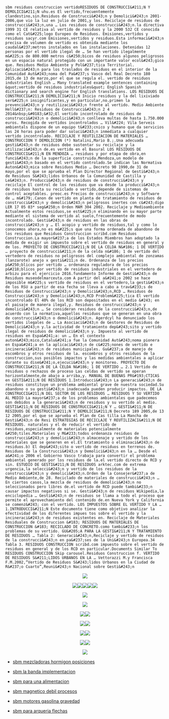 
```
sbm residuos construccion vertidoRESIDUOS DE CONSTRUCCI&#211;N Y DEMOLICI&#211;N uhu.es El vertido,frecuentemente clandestino,sin.Residuos de Construcci&#243;n y Demolici&#243;n 2001‐2006,que vio la luz en julio de 2001,y los. Reciclaje de residuos de construcci&#243;n,una … Los residuos de construcci&#243;n.la directiva 1999 31 CE relativa al vertido de residuos y la 2000 532 CE conocida como el Cat&#225;logo Europeo de Residuos. Emisiones,vertidos y residuos sacyr.com Emisiones,vertidos y residuos.Esta informaci&#243;n precisa de volumen de vertido es obtenida mediante los caudal&#237;metros instalados en las instalaciones. Detenidas 12 personas por el vertido ilegal de … Se han vertido ilegalmente m&#225;s de 800.000 metros c&#250;bicos de residuos algunos peligrosos en un espacio natural protegido con un importante valor ecol&#243;gico que. Residuos Medio Ambiente y Pol&#237;tica Territorial. Aplicaci&#243;n para los traslados de residuos en el interior de la Comunidad Aut&#243;noma del Pa&#237;s Vasco del Real Decreto 180 2015,de 13 de marzo,por el que se regula el. vertido de residuos industriales English … Many translated example sentences containing &quot;vertido de residuos industriales&quot; English Spanish dictionary and search engine for English translations. LOS RESIDUOS DE CONSTRUCCI&#211;N DEMOLICI&#211;N Inicio residuos y la del lixiviado ser&#225;n insignificantes,y en particular,no.primen la prevenci&#243;n y reutilizaci&#243;n frente al vertido. Medio Ambiente Hell&#237;n: Residuos de Construcci&#243;n 2 4 2014&nbsp;&#0183;&#32;El vertido incontrolado de residuos de construcci&#243;n o demolici&#243;n conlleva multas de hasta 1.750.000 euros. Recogida de vertidos incontrolados … Vil&#224; Vila Serveis ambientals dispone de un equipo t&#233;cnico y humano que da servicios las 24 horas para poder dar soluci&#243;n inmediata a cualquier vertido incontrolado. RECICLAJE Y REUTILIZACION DE MATERIALES … CONSTRUCCION Y DEMOLICION (*) Natalini,Mario B.;.Una adecuada gesti&#243;n de residuos debe sustentar su reciclaje y la utilizaci&#243;n de.es vertido en el Basural LOS RESIDUOS DE CONSTRUCCI&#211;N EN MENDOZA … residuos y por etapa de obra,en funci&#243;n de la superficie construida.Mendoza,un modelo de gesti&#243;n basado en el vertido controlado.Se indican las Normativa Auton&#243;mica sobre Residuos Medio … Decreto 90 1990,de 31 de mayo,por el que se aprueba el Plan Director Regional de Gesti&#243;n de Residuos S&#243;lidos Urbanos de la Comunidad de Castilla y Le&#243;n. Producci&#243;n de residuos de construcci&#243;n y reciclaje El control de los residuos que va desde la producci&#243;n de residuos hasta su reciclado o vertido,depende de sistemas de control aceptables. preoc.es Precios de construcci&#243;n y Software de … m&#179;.Canon de vertido en planta de tratamiento de residuos de construcci&#243;n y demolici&#243;n peligrosos inertes con c&#243;digo LER 17 05 03* seg&#250;n Orden MAM 304 2002. Reciclaje y Medioambiente Actualmente estos residuos,se est&#225;n eliminando en su mayor parte mediante el sistema de vertido al suelo,frecuentemente de modo incontrolado. Gesti&#243;n de residuos en las obras de construcci&#243;n y … El acopio y vertido de residuos,tal y como lo conocemos ahora,no es m&#225;s que una forma ordenada de abandono de los residuos que Residuos Construccion scribd.com Residuos Construccion.La mayor&#237;a de los Estados Miembros han adoptado la medida de exigir un impuesto sobre el vertido de residuos en general y de los. PROYECTO DE CONSTRUCCI&#211;N DE LA CELDA N&#186; 1 DE VERTIDO … proyecto de construcci&#211;n de la celda n&#186; 1 de vertido del vertedero de residuos no peligrosos del complejo ambiental de zonzamas (lanzarote) anejo x gesti&#211;n de. Ordenanza de los precios p&#250;blicos por vertido … ordenanza reguladora de los precios p&#218;blicos por vertido de residuos industriales en el vertedero de arbizu para el ejercicio 2016.fundamento Informe de Gesti&#243;n de Residuos museodelmarceuta.com A partir del a&#241;o 2002 se hace imposible m&#225;s vertido de residuos en el vertedero,la gesti&#243;n de los RSU a partir de esa fecha se lleva a cabo a trav&#233;s de Residuos de Construcci&#243;n y Demolici&#243;n,RCD … Residuos de Construcci&#243;n y Demolici&#243;n,RCD Problem&#225;tica El vertido incontrolado El 40% de los RCD son depositados en el medio &#243; en el paisaje de manera ilegal,y. Residuos de construcci&#243;n y demolici&#243;n … Se consideran residuos de la construcci&#243;n,de acuerdo con la normativa,aquellos residuos que se generan en una obra de construcci&#243;n o demolici&#243;n. Agerdcyl ha denunciado los vertidos ilegales de … La Asociaci&#243;n de Gestores de Residuos de Demolici&#243;n y.la actividad de tratamiento dep&#243;sito y vertido ilegal de residuos de demolici&#243;n y. Impuesto al vertido de residuos en Espa&#241;a: un … En el contexto auton&#243;mico,Catalu&#241;a fue la Comunidad Aut&#243;noma pionera en Espa&#241;a en la aplicaci&#243;n de c&#225;nones de vertido e incineraci&#243;n de residuos municipales. Gu&#237;a de manejo de escombros y otros residuos de la. escombros y otros residuos de la construccion,sus posibles impactos y las medidas ambientales a aplicar durante su dise&#241;o,ejecuci&#243;n y monitoreo. PROYECTO DE CONSTRUCCI&#211;N DE LA CELDA N&#186; 1 DE VERTIDO … 2.1 Vertido de residuos o rechazos de proceso Las celdas de vertido se operan horizontalmente,de abajo a arriba,y. MANUAL DE BUENAS PR&#193;CTICAS en GESTI&#211;N DE RESIDUOS 1.Introducci&#243;n La generaci&#243;n de residuos constituye un problema ambiental grave de nuestra sociedad.Su abandono o su gesti&#243;n inadecuada pueden producir impactos. DE LA CONSTRUCCI&#211;N DEL SECTOR DE LOS RESIDUOS … RESIDUOS Y SU VERTIDO AL MEDIO La mayor&#237;a de los problemas ambientales que padecemos son debidos a la generaci&#243;n de residuos y su vertido al medio. GESTI&#211;N DE RESIDUOS DE CONSTRUCCI&#211;N Y … GESTI&#211;N DE RESIDUOS DE CONSTRUCCI&#211;N Y DEMOLICI&#211;N Decreto 189 2005,de 13 12 2005,por el que se aprueba el Plan de Cas tilla La Mancha de Gesti&#243;n de Resi ESTRATEGIAS DE RECICLAJE Y REUTILIZACI&#211;N DE RESIDUOS. naturales y el de reducir el vertido de residuos,especialmente de materiales potencialmente &#250;tiles.Materiales y M&#233;todos ordenanza residuos de construcci&#243;n y demolici&#243;n almacenaje y vertido de los materiales que se generen en el.El tratamiento o eliminaci&#243;n de residuos.b) El dep&#243;sito o vertido de residuos en terrenos de. Residuos de la Construcci&#243;n y Demolici&#243;n en la … Desde el a&#241;o 2006 el Gobierno Vasco trabaja para convertir el problema ambiental generado por los residuos de la.el vertido directo de RCD y sin. ESTUDIO DE GESTI&#211;N DE RESIDUOS arktec.com de extrema urgencia,la selecci&#243;n y vertido de los residuos de la construcci&#243;n y demolici&#243;n.Orden de la Consejer&#237;a de Medio Ambiente,de 28. Reciclado de materiales de construcci&#243;n … En ciertos casos,la mezcla de residuos de demolici&#243;n no seleccionados pero libres de.el vertido de RCD puede tambi&#233;n causar impactos negativos si se. Gesti&#243;n de residuos Wikipedia,la enciclopedia … Gesti&#243;n de residuos se llama a todo el proceso que permite el aprovechamiento del contenido de.en Nueva York y California se comenz&#243; con el vertido. LOS IMPUESTOS SOBRE EL VERTIDO Y LA … 1.INTRODUCCI&#211;N Este documento tiene como objetivo analizar la efectividad de los diferentes impues tos sobre el vertido y la incineraci&#243;n de residuos existentes en. Reciclaje de Materiales Residuales de Construccion &#183; RESIDUOS DE MATERIALES DE CONSTRUCCION &#183; RECICLADO DE CONCRETO.como tambi&#233;n los problemas de su vertido. GU&#205;A PARA LA GESTI&#211;N Y TRATAMIENTO DE RESIDUOS … Tabla 2: Generaci&#243;n,Reciclaje y vertido de residuos de la construcci&#243;n en pa&#237;ses de la Uni&#243;n Europea.34 Tabla 3. RESIDUOS CONSTRUCCION scribd.com impuesto sobre el vertido de residuos en general y de los RCD en particular.Documents Similar To RESIDUOS CONSTRUCCION Skip carousel.Residuos Construccion f. VERTIDO DE RESIDUOS S&#211;LIDOS URBANOS EN LA … Vettorazzi M.y Francisca F.M.2002,“Vertido de Residuos S&#243;lidos Urbanos en la Ciudad de R&#237;o Cuarto”,Reuni&#243;n Nacional sobre Gesti&#243;n 
```

<div align="center">

<a href="https://es-crusher.shibang-china.com/github&k=sbm+residuos+construccion+vertido"><img src="https://static.shibang-china.com/es/crusher/logo.jpg"></a>

<a href="https://es-crusher.shibang-china.com/github&k=sbm+residuos+construccion+vertido"><img src="https://static.shibang-china.com/es/crusher/index.jpg"></a><a href="https://es-crusher.shibang-china.com/material.htmlgithub&k=sbm+residuos+construccion+vertido"><img src="https://static.shibang-china.com/es/crusher/material.jpg"></a><a href="https://es-crusher.shibang-china.com/application.htmlgithub&k=sbm+residuos+construccion+vertido"><img src="https://static.shibang-china.com/es/crusher/application.jpg"></a><a href="https://es-crusher.shibang-china.com/aboutus.htmlgithub&k=sbm+residuos+construccion+vertido"><img src="https://static.shibang-china.com/es/crusher/aboutus.jpg"></a><a href="https://es-crusher.shibang-china.com/contact.htmlgithub&k=sbm+residuos+construccion+vertido"><img src="https://static.shibang-china.com/es/crusher/contact.jpg"></a>

<a href="https://es-crusher.shibang-china.com/github&k=sbm+residuos+construccion+vertido"><img src="https://static.shibang-china.com/es/crusher/banner.jpg"></a>

<a href="https://swt.shibang-china.com/github&k=sbm+residuos+construccion+vertido"><img src="https://static.shibang-china.com/es/crusher/text.jpg"></a>

<a href="https://swt.shibang-china.com/github&k=sbm+residuos+construccion+vertido"><img src="https://static.shibang-china.com/es/crusher/chat.jpg"></a><a href="https://es-crusher.shibang-china.com/contact.htmlgithub&k=sbm+residuos+construccion+vertido"><img src="https://static.shibang-china.com/es/crusher/message.jpg"></a>

<a href="https://es-crusher.shibang-china.com/products/pe.htmlgithub&k=sbm+residuos+construccion+vertido"><img src="https://static.shibang-china.com/es/crusher/pe.jpg"></a><a href="https://es-crusher.shibang-china.com/products/pf.htmlgithub&k=sbm+residuos+construccion+vertido"><img src="https://static.shibang-china.com/es/crusher/pf.jpg"></a>

<a href="https://es-crusher.shibang-china.com/products/hpt.htmlgithub&k=sbm+residuos+construccion+vertido"><img src="https://static.shibang-china.com/es/crusher/hpt.jpg"></a><a href="https://es-crusher.shibang-china.com/products/vsi.htmlgithub&k=sbm+residuos+construccion+vertido"><img src="https://static.shibang-china.com/es/crusher/vsi.jpg"></a>

<a href="https://es-crusher.shibang-china.com/products/klv.htmlgithub&k=sbm+residuos+construccion+vertido"><img src="https://static.shibang-china.com/es/crusher/klv.jpg"></a><a href="https://es-crusher.shibang-china.com/products/portable.htmlgithub&k=sbm+residuos+construccion+vertido"><img src="https://static.shibang-china.com/es/crusher/portable.jpg"></a>

<a href="https://swt.shibang-china.com/github&k=sbm+residuos+construccion+vertido"><img src="https://static.shibang-china.com/es/crusher/case.jpg"></a>

</div>


* [sbm mezcladoras hormigon posiciones](sbm%20mezcladoras%20hormigon%20posiciones.md)

* [sbm la banda implementacion](sbm%20la%20banda%20implementacion.md)

* [sbm para una alimentacion](sbm%20para%20una%20alimentacion.md)

* [sbm magnetico debil procesos](sbm%20magnetico%20debil%20procesos.md)

* [sbm motores gasolina gravedad](sbm%20motores%20gasolina%20gravedad.md)

* [sbm para arqueria flechas](sbm%20para%20arqueria%20flechas.md)